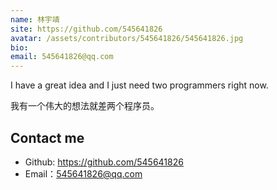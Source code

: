 ```yaml
---
name: 林宇靖
site: https://github.com/545641826
avatar: /assets/contributors/545641826/545641826.jpg
bio: 
email: 545641826@qq.com
---
```


I have a great idea and I just need two programmers right now.

我有一个伟大的想法就差两个程序员。

## Contact me

- Github: <https://github.com/545641826>
- Email：545641826@qq.com
